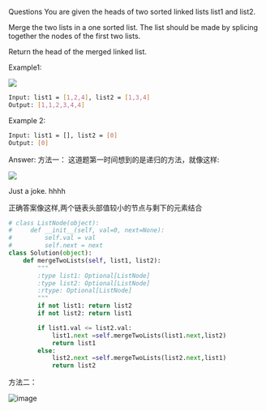 Questions
You are given the heads of two sorted linked lists list1 and list2.

Merge the two lists in a one sorted list. The list should be made by splicing together the nodes of the first two lists.

Return the head of the merged linked list.

Example1:

![](https://assets.leetcode.com/uploads/2020/10/03/merge_ex1.jpg)
```bash
Input: list1 = [1,2,4], list2 = [1,3,4]
Output: [1,1,2,3,4,4]
```

Example 2:
```bash
Input: list1 = [], list2 = [0]
Output: [0]
```

Answer:
方法一：
这道题第一时间想到的是递归的方法，就像这样:

![](https://pic.leetcode-cn.com/86c8ce53d2a91f3d710fdba825333be582a15bd661e9f05a10278bf558fbf1ef-1.png)

Just a joke. hhhh

正确答案像这样,两个链表头部值较小的节点与剩下的元素结合
```python
# class ListNode(object):
#     def __init__(self, val=0, next=None):
#         self.val = val
#         self.next = next
class Solution(object):
    def mergeTwoLists(self, list1, list2):
        """
        :type list1: Optional[ListNode]
        :type list2: Optional[ListNode]
        :rtype: Optional[ListNode]
        """
        if not list1: return list2
        if not list2: return list1

        if list1.val <= list2.val:
            list1.next =self.mergeTwoLists(list1.next,list2)
            return list1
        else:
            list2.next =self.mergeTwoLists(list2.next,list1)
            return list2
```

方法二：

![image](https://user-images.githubusercontent.com/57721340/147402469-7d0bbe46-0c56-409c-b291-22aaf6c4a0ba.png)

